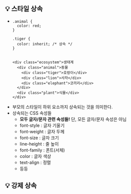 ## 💡 스타일 상속
- ```
  .animal {
    color: red;
  }
  
  .tiger {
    color: inherit; /* 상속 */
  }
  
  
  <div class="ecosystem">생태계
    <div class="animal">동물
      <div class="tiger">호랑이</div>
      <div class="lion">사자</div>
      <div class="elephant">코끼리</div>
    </div>
    <div class="plant">식물</div>
  </div>
  ```
- 부모의 스타일이 하위 요소까지 상속되는 것을 의미한다.
- 상속되는 CSS 속성들
  - **모두 글자/문자 관련 속성들!** 단, 모든 글자/문자 속성은 아님
  - font-style : 글자 기울기
  - font-weight : 글자 두께
  - font-size : 글자 크기
  - line-height : 줄 높이
  - font-family : 폰트(서체)
  - color : 글자 색상
  - text-align : 정렬 
  - 등등

## 💡 강제 상속
  
